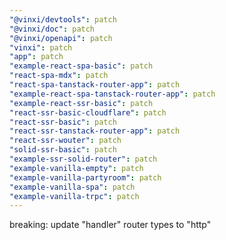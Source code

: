 ```yaml
---
"@vinxi/devtools": patch
"@vinxi/doc": patch
"@vinxi/openapi": patch
"vinxi": patch
"app": patch
"example-react-spa-basic": patch
"react-spa-mdx": patch
"react-spa-tanstack-router-app": patch
"example-react-spa-tanstack-router-app": patch
"example-react-ssr-basic": patch
"react-ssr-basic-cloudflare": patch
"react-ssr-basic": patch
"react-ssr-tanstack-router-app": patch
"react-ssr-wouter": patch
"solid-ssr-basic": patch
"example-ssr-solid-router": patch
"example-vanilla-empty": patch
"example-vanilla-partyroom": patch
"example-vanilla-spa": patch
"example-vanilla-trpc": patch
---
```


breaking: update "handler" router types to "http"

